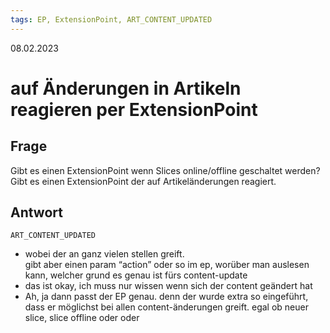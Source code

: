 ```yaml
---
tags: EP, ExtensionPoint, ART_CONTENT_UPDATED
---
```


08.02.2023

# auf Änderungen in Artikeln reagieren per ExtensionPoint


## Frage

Gibt es einen ExtensionPoint wenn Slices online/offline geschaltet werden?
Gibt es einen ExtensionPoint der auf Artikeländerungen reagiert.

## Antwort

`ART_CONTENT_UPDATED`

- wobei der an ganz vielen stellen greift.  
gibt aber einen param “action” oder so im ep, worüber man auslesen kann, welcher grund es genau ist fürs content-update
- das ist okay, ich muss nur wissen wenn sich der content geändert hat
- Ah, ja dann passt der EP genau. denn der wurde extra so eingeführt, dass er möglichst bei allen content-änderungen greift. egal ob neuer slice, slice offline oder oder

